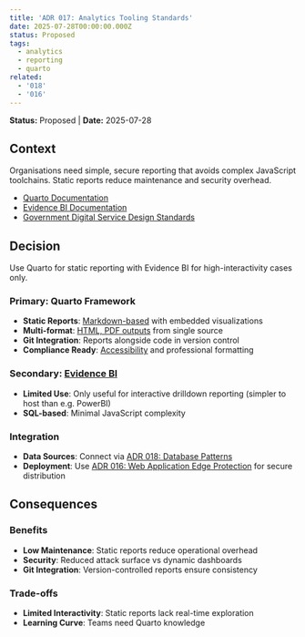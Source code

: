 ```yaml
---
title: 'ADR 017: Analytics Tooling Standards'
date: 2025-07-28T00:00:00.000Z
status: Proposed
tags:
  - analytics
  - reporting
  - quarto
related:
  - '018'
  - '016'
---
```



**Status:** Proposed \| **Date:** 2025-07-28

## Context

Organisations need simple, secure reporting that avoids complex
JavaScript toolchains. Static reports reduce maintenance and security
overhead.

- [Quarto Documentation](https://quarto.org/)
- [Evidence BI Documentation](https://evidence.dev/)
- [Government Digital Service Design
  Standards](https://www.dta.gov.au/help-and-advice/about-digital-service-standard)

## Decision

Use Quarto for static reporting with Evidence BI for high-interactivity
cases only.

### Primary: Quarto Framework

- **Static Reports**:
  [Markdown-based](https://quarto.org/docs/authoring/markdown-basics.html)
  with embedded visualizations
- **Multi-format**: [HTML, PDF
  outputs](https://quarto.org/docs/output-formats/html-basics.html) from
  single source
- **Git Integration**: Reports alongside code in version control
- **Compliance Ready**:
  [Accessibility](https://quarto.org/docs/authoring/) and professional
  formatting

### Secondary: [Evidence BI](https://evidence.dev/)

- **Limited Use**: Only useful for interactive drilldown reporting
  (simpler to host than e.g. PowerBI)
- **SQL-based**: Minimal JavaScript complexity

### Integration

- **Data Sources**: Connect via [ADR 018: Database
  Patterns](018-database-patterns.qmd)
- **Deployment**: Use [ADR 016: Web Application Edge
  Protection](../security/016-edge-protection.qmd) for secure
  distribution

## Consequences

### Benefits

- **Low Maintenance**: Static reports reduce operational overhead
- **Security**: Reduced attack surface vs dynamic dashboards
- **Git Integration**: Version-controlled reports ensure consistency

### Trade-offs

- **Limited Interactivity**: Static reports lack real-time exploration
- **Learning Curve**: Teams need Quarto knowledge
